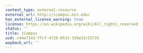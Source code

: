 ```yaml
---
content_type: external-resource
external_url: http://icampus.mit.edu/
has_external_license_warning: true
license: https://en.wikipedia.org/wiki/All_rights_reserved
status: ''
title: iCampus
uid: c44e7143-7fcf-4726-8531-319a32c15725
wayback_url: ''
---
```

